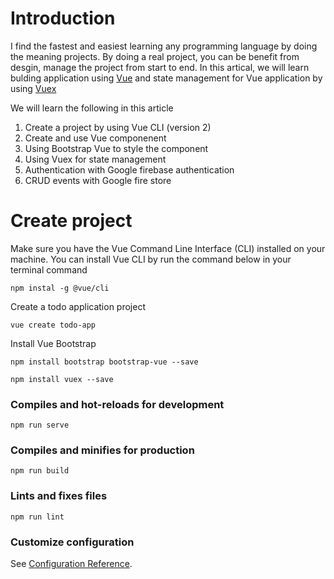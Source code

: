 # Introduction

I find the fastest and easiest learning any programming language by doing the meaning projects. By doing a real project, you can be benefit from desgin, manage the project from start to end. In this artical, we will learn bulding application using [Vue](https://vuejs.org/v2/guide/) and state management for Vue application by using [Vuex](https://vuex.vuejs.org/)

We will learn the following in this article
1. Create a project by using Vue CLI (version 2)
2. Create and use Vue componenent
3. Using Bootstrap Vue to style the component
4. Using Vuex for state management
5. Authentication with Google firebase authentication
6. CRUD events with Google fire store

# Create project
Make sure you have the Vue Command Line Interface (CLI) installed on your machine. You can install Vue CLI by run the command below in your terminal command
```
npm instal -g @vue/cli
```

Create a todo application project
```
vue create todo-app
```

Install Vue Bootstrap
```
npm install bootstrap bootstrap-vue --save
```
```
npm install vuex --save
```

### Compiles and hot-reloads for development
```
npm run serve
```

### Compiles and minifies for production
```
npm run build
```

### Lints and fixes files
```
npm run lint
```

### Customize configuration
See [Configuration Reference](https://cli.vuejs.org/config/).
